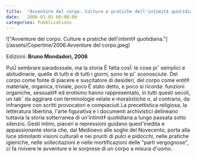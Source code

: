 ```yaml
---
title:  "Avventure del corpo. Culture e pratiche dell'intimit‡ quotidiana."
date:   2006-01-01 00:00:00
categories: Pubblications
---
```


!["Avventure del corpo. Culture e pratiche dell'intimit‡ quotidiana."](/assets/Copertine/2006.Avventure del corpo.jpeg)

Edizioni: **Bruno Mondadori, 2006**

PuÚ sembrare paradossale, ma la storia Ë fatta cosÏ: le cose pi˘ semplici e abitudinarie, quelle di tutti e di tutti i giorni, sono le pi˘ sconosciute. Del corpo come fonte di piacere e suscitatore di desideri, del corpo come entit‡ materiale, organica, triviale, poco Ë stato detto, e poco si ricorda: funzioni organiche, sessualit‡ ed erotismo hanno rappresentato, in tutti questi secoli, un tab˘ da aggirare con terminologie velate e moralistiche o, al contrario, da infrangere con scritti provocatori e compiaciuti.La precettistica religiosa, la letteratura libertina, l'arte figurativa e i documenti archivistici delineano tuttavia la storia sotterranea di un'intimit‡ quotidiana a lungo passata sotto silenzio. Gesti intimi, piaceri e repressioni guidano quest'inedita e appassionante storia che, dal Medioevo alle soglie del Novecento, porta alla luce stimolanti visioni culturali e nei pruriti di pulci e pidocchi, nelle pratiche igieniche, nelle sollecitazioni e nelle mortificazioni delle "parti vergognose", ci fa rivivere le avventure e le sorprese di un corpo a misura d'uomo.